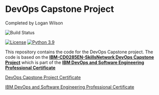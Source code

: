 # DevOps Capstone Project
Completed by Logan Wilson

![Build Status](https://github.com/ltwilson4132/devops-capstone-project/actions/workflows/ci-build.yml/badge.svg)

[![License](https://img.shields.io/badge/License-Apache%202.0-blue.svg)](https://opensource.org/licenses/Apache-2.0)
[![Python 3.9](https://img.shields.io/badge/Python-3.9-green.svg)](https://shields.io/)

This repository contains the code for the DevOps Capstone project. The code is based on the [**IBM-CD0285EN-SkillsNetwork DevOps Capstone Project**](https://www.coursera.org/learn/devops-capstone-project?specialization=devops-and-software-engineering) which is part of the [**IBM DevOps and Software Engineering Professional Certificate**](https://www.coursera.org/professional-certificates/devops-and-software-engineering)

[DevOps Capstone Project Certificate](https://www.coursera.org/account/accomplishments/verify/MLHJVYSEU2CN)

[IBM DevOps and Software Engineering Professional Certificate](https://www.coursera.org/account/accomplishments/professional-cert/FFDER3WDNWGU)
